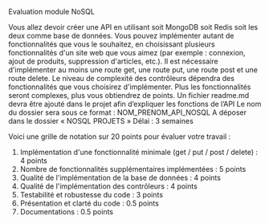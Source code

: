 Evaluation module NoSQL 

Vous allez devoir créer une API en utilisant soit MongoDB soit Redis  soit les deux comme base de données. Vous pouvez implémenter autant de fonctionnalités que vous le souhaitez, en choisissant plusieurs fonctionnalités d'un site web que vous aimez (par exemple : connexion, ajout de produits, suppression d'articles, etc.). Il est nécessaire d'implémenter au moins une route get, une route put, une route post et une route delete.
Le niveau de complexité des contrôleurs dépendra des fonctionnalités que vous choisirez d'implémenter. Plus les fonctionnalités seront complexes, plus vous obtiendrez de points.
Un fichier readme.md devra être ajouté dans le projet afin d’expliquer les fonctions de l’API 
Le nom du dossier sera sous ce format : NOM_PRENOM_API_NOSQL
A déposer dans le dossier « NOSQL PROJETS »
Délai : 3 semaines

Voici une grille de notation sur 20 points pour évaluer votre travail :

1.	Implémentation d'une fonctionnalité minimale (get / put / post / delete) : 4 points
2.	Nombre de fonctionnalités supplémentaires implémentées : 5 points
3.	Qualité de l'implémentation de la base de données : 4 points
4.	Qualité de l'implémentation des contrôleurs : 4 points
5.	Testabilité et robustesse du code : 3 points
6.	Présentation et clarté du code : 0.5 points
7.	Documentations : 0.5 points


